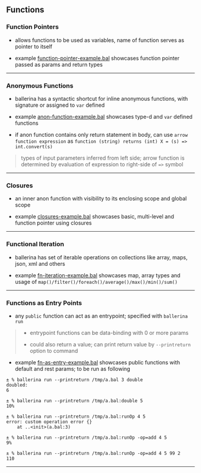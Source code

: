 
## Functions

### Function Pointers

* allows functions to be used as variables, name of function serves as pointer to itself

* example [function-pointer-example.bal](./function-pointer-example.bal) showcases function pointer passed as params and return types

---

### Anonymous Functions

* ballerina has a syntactic shortcut for inline anonymous functions, with signature or assigned to `var` defined

* example [anon-function-example.bal](./anon-function-example.bal) showcases type-d and `var` defined functions

* if anon function contains only return statement in body, can use `arrow function expression` as `function (string) returns (int) X = (s) => int.convert(s)`
> types of input parameters inferred from left side; arrow function is determined by evaluation of expression to right-side of `=>` symbol

---

### Closures

* an inner anon function with visibility to its enclosing scope and global scope

* example [closures-example.bal](./closures-example.bal) showcases basic, multi-level and function pointer using closures

---

### Functional Iteration

* ballerina has set of iterable operations on collections like array, maps, json, xml and others

* example [fn-iteration-example.bal](./fn-iteration-example.bal) showcases map, array types and usage of `map()/filter()/foreach()/average()/max()/min()/sum()`

---

### Functions as Entry Points

* any `public` function can act as an entrypoint; specified with `ballerina run`
> * entrypoint functions can be data-binding with 0 or more params
>
> * could also return a value; can print return value by `--printreturn` option to command

* example [fn-as-entry-example.bal](./fn-as-entry-example.bal) showcases public functions with default and rest params; to be run as following

```
± % ballerina run --printreturn /tmp/a.bal 3 double
doubled:
6

± % ballerina run --printreturn /tmp/a.bal:double 5
10%

± % ballerina run --printreturn /tmp/a.bal:runOp 4 5
error: custom operation error {}
	at ..<init>(a.bal:3)

± % ballerina run --printreturn /tmp/a.bal:runOp -op=add 4 5
9%

± % ballerina run --printreturn /tmp/a.bal:runOp -op=add 4 5 99 2
110
```

---
